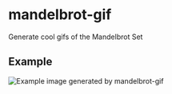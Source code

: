 # mandelbrot-gif
Generate cool gifs of the Mandelbrot Set

## Example
![Example image generated by mandelbrot-gif](https://github.com/ocsahan/mandelbrot-gif/raw/master/example.gif)
